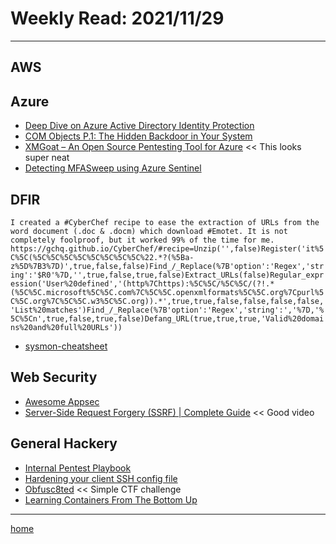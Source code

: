 # Weekly Read: 2021/11/29
----

## AWS



## Azure

 * [Deep Dive on Azure Active Directory Identity Protection](https://techcommunity.microsoft.com/t5/azure-active-directory-identity/deep-dive-on-azure-active-directory-identity-protection/ba-p/2365686)
 * [COM Objects P.1: The Hidden Backdoor in Your System](https://medium.com/maltrak/com-objects-p-1-the-hidden-backdoor-in-your-system-947ac4285e85)
 * [XMGoat – An Open Source Pentesting Tool for Azure](https://www.xmcyber.com/xmgoat-an-open-source-pentesting-tool-for-azure/)    << This looks super neat
 * [Detecting MFASweep using Azure Sentinel](https://zolder.io/detecting-mfasweep-using-azure-sentinel/)

## DFIR
 
   `I created a #CyberChef recipe to ease the extraction of URLs from the word
   document (.doc & .docm) which download #Emotet. It is not completely
   foolproof, but it worked 99% of the time for me.`
   ```https://gchq.github.io/CyberChef/#recipe=Unzip('',false)Register('it%5C%5C(%5C%5C%5C%5C%5C%5C%5C%5C%22.*?(%5Ba-z%5D%7B3%7D)',true,false,false)Find_/_Replace(%7B'option':'Regex','string':'$R0'%7D,'',true,false,true,false)Extract_URLs(false)Regular_expression('User%20defined','(http%7Chttps):%5C%5C/%5C%5C/(?!.*(%5C%5C.microsoft%5C%5C.com%7C%5C%5C.openxmlformats%5C%5C.org%7Cpurl%5C%5C.org%7C%5C%5C.w3%5C%5C.org)).*',true,true,false,false,false,false,'List%20matches')Find_/_Replace(%7B'option':'Regex','string':','%7D,'%5C%5Cn',true,false,true,false)Defang_URL(true,true,true,'Valid%20domains%20and%20full%20URLs'))```

 * [sysmon-cheatsheet](https://github.com/olafhartong/sysmon-cheatsheet)

## Web Security

 * [Awesome Appsec](https://github.com/paragonie/awesome-appsec)
 * [Server-Side Request Forgery (SSRF) | Complete Guide](https://www.youtube.com/watch?v=ih5R_c16bKc)    << Good video


## General Hackery

 * [Internal Pentest Playbook](https://github.com/sdcampbell/Internal-Pentest-Playbook) 
 * [Hardening your client SSH config file](https://montour.me/hardening-your-client-ssh-config-file-43eb596425d4)
 * [Obfusc8ted](https://github.com/RoseSecurity/Obfusc8ted)    << Simple CTF challenge
 * [Learning Containers From The Bottom Up](https://iximiuz.com/en/posts/container-learning-path/)

----
[home](index.md)
